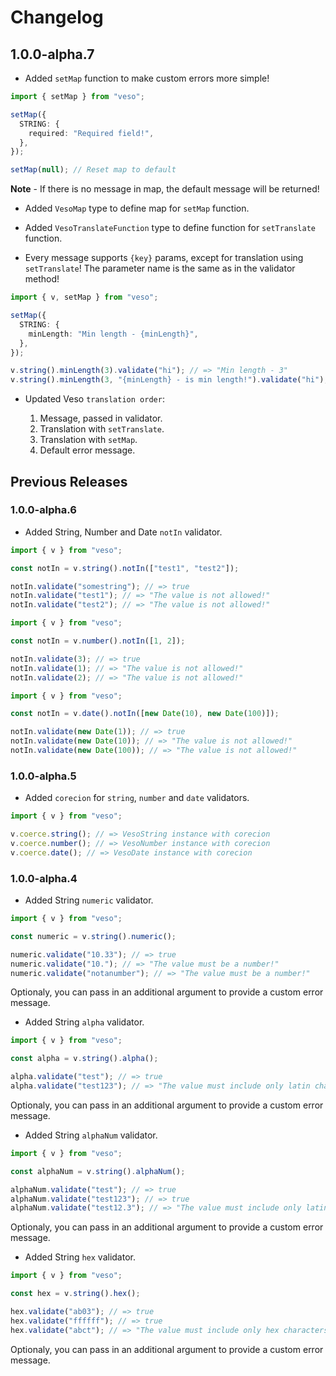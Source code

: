 # Changelog

## 1.0.0-alpha.7

- Added `setMap` function to make custom errors more simple!

```ts
import { setMap } from "veso";

setMap({
  STRING: {
    required: "Required field!",
  },
});

setMap(null); // Reset map to default
```

**Note** - If there is no message in map, the default message will be returned!

- Added `VesoMap` type to define map for `setMap` function.

- Added `VesoTranslateFunction` type to define function for `setTranslate` function.

- Every message supports `{key}` params, except for translation using `setTranslate`! The parameter name is the same as in the validator method!

```ts
import { v, setMap } from "veso";

setMap({
  STRING: {
    minLength: "Min length - {minLength}",
  },
});

v.string().minLength(3).validate("hi"); // => "Min length - 3"
v.string().minLength(3, "{minLength} - is min length!").validate("hi"); // => "3 - is min length!"
```

- Updated Veso `translation order`:

  1. Message, passed in validator.
  2. Translation with `setTranslate`.
  3. Translation with `setMap`.
  4. Default error message.

## Previous Releases

### 1.0.0-alpha.6

- Added String, Number and Date `notIn` validator.

```ts
import { v } from "veso";

const notIn = v.string().notIn(["test1", "test2"]);

notIn.validate("somestring"); // => true
notIn.validate("test1"); // => "The value is not allowed!"
notIn.validate("test2"); // => "The value is not allowed!"
```

```ts
import { v } from "veso";

const notIn = v.number().notIn([1, 2]);

notIn.validate(3); // => true
notIn.validate(1); // => "The value is not allowed!"
notIn.validate(2); // => "The value is not allowed!"
```

```ts
import { v } from "veso";

const notIn = v.date().notIn([new Date(10), new Date(100)]);

notIn.validate(new Date(1)); // => true
notIn.validate(new Date(10)); // => "The value is not allowed!"
notIn.validate(new Date(100)); // => "The value is not allowed!"
```

### 1.0.0-alpha.5

- Added `corecion` for `string`, `number` and `date` validators.

```ts
import { v } from "veso";

v.coerce.string(); // => VesoString instance with corecion
v.coerce.number(); // => VesoNumber instance with corecion
v.coerce.date(); // => VesoDate instance with corecion
```

### 1.0.0-alpha.4

- Added String `numeric` validator.

```ts
import { v } from "veso";

const numeric = v.string().numeric();

numeric.validate("10.33"); // => true
numeric.validate("10."); // => "The value must be a number!"
numeric.validate("notanumber"); // => "The value must be a number!"
```

Optionaly, you can pass in an additional argument to provide a custom error message.

- Added String `alpha` validator.

```ts
import { v } from "veso";

const alpha = v.string().alpha();

alpha.validate("test"); // => true
alpha.validate("test123"); // => "The value must include only latin characters!"
```

Optionaly, you can pass in an additional argument to provide a custom error message.

- Added String `alphaNum` validator.

```ts
import { v } from "veso";

const alphaNum = v.string().alphaNum();

alphaNum.validate("test"); // => true
alphaNum.validate("test123"); // => true
alphaNum.validate("test12.3"); // => "The value must include only latin characters and numbers!"
```

Optionaly, you can pass in an additional argument to provide a custom error message.

- Added String `hex` validator.

```ts
import { v } from "veso";

const hex = v.string().hex();

hex.validate("ab03"); // => true
hex.validate("ffffff"); // => true
hex.validate("abct"); // => "The value must include only hex characters!"
```

Optionaly, you can pass in an additional argument to provide a custom error message.
